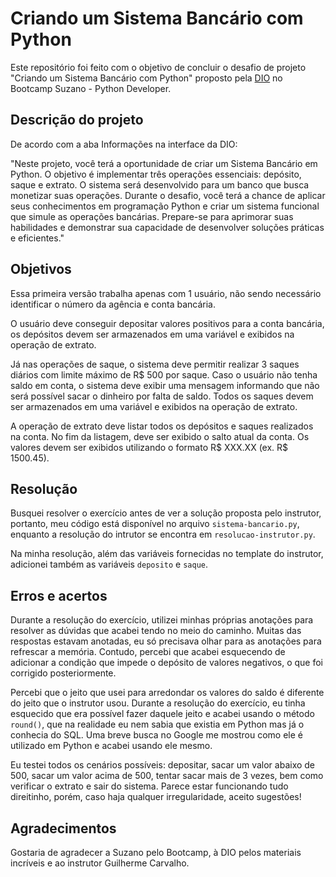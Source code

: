 # Criando um Sistema Bancário com Python

Este repositório foi feito com o objetivo de concluir o desafio de projeto "Criando um Sistema Bancário com Python" proposto pela [DIO](https://www.dio.me/) no Bootcamp Suzano - Python Developer.

## Descrição do projeto

De acordo com a aba Informações na interface da DIO:

"Neste projeto, você terá a oportunidade de criar um Sistema Bancário em Python. O objetivo é implementar três operações essenciais: depósito, saque e extrato. O sistema será desenvolvido para um banco que busca monetizar suas operações. Durante o desafio, você terá a chance de aplicar seus conhecimentos em programação Python e criar um sistema funcional que simule as operações bancárias. Prepare-se para aprimorar suas habilidades e demonstrar sua capacidade de desenvolver soluções práticas e eficientes."

## Objetivos

Essa primeira versão trabalha apenas com 1 usuário, não sendo necessário identificar o número da agência e conta bancária.

O usuário deve conseguir depositar valores positivos para a conta bancária, os depósitos devem ser armazenados em uma variável e exibidos na operação de extrato.

Já nas operações de saque, o sistema deve permitir realizar 3 saques diários com limite máximo de R$ 500 por saque. Caso o usuário não tenha saldo em conta, o sistema deve exibir uma mensagem informando que não será possível sacar o dinheiro por falta de saldo. Todos os saques devem ser armazenados em uma variável e exibidos na operação de extrato.

A operação de extrato deve listar todos os depósitos e saques realizados na conta. No fim da listagem, deve ser exibido o salto atual da conta. Os valores devem ser exibidos utilizando o formato R$ XXX.XX (ex. R$ 1500.45).

## Resolução

Busquei resolver o exercício antes de ver a solução proposta pelo instrutor, portanto, meu código está disponível no arquivo `sistema-bancario.py`, enquanto a resolução do intrutor se encontra em `resolucao-instrutor.py`.

Na minha resolução, além das variáveis fornecidas no template do instrutor, adicionei também as variáveis `deposito` e `saque`.

## Erros e acertos

Durante a resolução do exercício, utilizei minhas próprias anotações para resolver as dúvidas que acabei tendo no meio do caminho. Muitas das respostas estavam anotadas, eu só precisava olhar para as anotações para refrescar a memória. Contudo, percebi que acabei esquecendo de adicionar a condição que impede o depósito de valores negativos, o que foi corrigido posteriormente.

Percebi que o jeito que usei para arredondar os valores do saldo é diferente do jeito que o instrutor usou. Durante a resolução do exercício, eu tinha esquecido que era possível fazer daquele jeito e acabei usando o método `round()`, que na realidade eu nem sabia que existia em Python mas já o conhecia do SQL. Uma breve busca no Google me mostrou como ele é utilizado em Python e acabei usando ele mesmo.

Eu testei todos os cenários possíveis: depositar, sacar um valor abaixo de 500, sacar um valor acima de 500, tentar sacar mais de 3 vezes, bem como verificar o extrato e sair do sistema. Parece estar funcionando tudo direitinho, porém, caso haja qualquer irregularidade, aceito sugestões!

## Agradecimentos

Gostaria de agradecer a Suzano pelo Bootcamp, à DIO pelos materiais incríveis e ao instrutor Guilherme Carvalho.